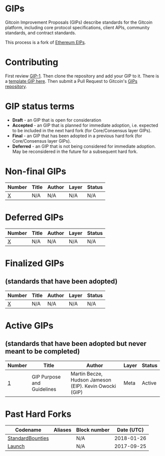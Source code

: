 # GIPs
Gitcoin Improvement Proposals (GIPs) describe standards for the Gitcoin platform, including core protocol specifications, client APIs, community standards, and contract standards.

This process is a fork of [Ethereum EIPs](https://github.com/ethereum/GIPs).

# Contributing
First review [GIP-1](GIPS/gip-1.md). Then clone the repository and add your GIP to it. There is a [template GIP here](gip-x.md). Then submit a Pull Request to Gitcoin's [GIPs repository](https://github.com/gitcoinco/GIPs).

# GIP status terms
* **Draft** - an GIP that is open for consideration
* **Accepted** - an GIP that is planned for immediate adoption, i.e. expected to be included in the next hard fork (for Core/Consensus layer GIPs).
* **Final** - an GIP that has been adopted in a previous hard fork (for Core/Consensus layer GIPs).
* **Deferred** - an GIP that is not being considered for immediate adoption. May be reconsidered in the future for a subsequent hard fork.

# Non-final GIPs
| Number                    | Title                                                   | Author                        | Layer     | Status     |
| ------------------------- | ------------------------------------------------------- | ----------------------------- | --------- | ---------- |
| [X](GIPS/gip-x.md)    | N/A   | N/A                            | N/A       | N/A    |


# Deferred GIPs
| Number                                             | Title                                                                                        | Author                                     | Layer      | Status   |
| -------------------------------------------------- | -------------------------------------------------------------------------------------------- | ------------------------------------------ | ---------- | -------- |
| [X](GIPS/gip-x.md)    | N/A   | N/A                            | N/A       | N/A    |


# Finalized GIPs 
## (standards that have been adopted)
| Number                                             | Title                                                                                        | Author                                     | Layer      | Status   |
| -------------------------------------------------- | -------------------------------------------------------------------------------------------- | -------------------------------------------| ---------- | -------- |
| [X](GIPS/gip-x.md)    | N/A   | N/A                           | N/A       | N/A    |

# Active GIPs 
## (standards that have been adopted but never meant to be completed)

| Number                                             | Title                                                                                        | Author                                     | Layer      | Status   |
| -------------------------------------------------- | -------------------------------------------------------------------------------------------- | -------------------------------------------| ---------- | -------- |
| [1](GIPS/gip-1.md)                                 | GIP Purpose and Guidelines                                                                   | Martin Becze, Hudson Jameson (EIP).  Kevin Owocki (GIP)               | Meta       | Active    |

# Past Hard Forks
| Codename                              | Aliases                     | Block number   | Date (UTC) |
|-------------------------------------- |---------------------------- |----------------|------------|
| [StandardBounties](https://medium.com/gitcoin/integrating-standard-bounties-dc4cf62bf814)          |                             | N/A      | 2018-01-26 |
| [Launch](https://medium.com/gitcoin/pushing-open-source-forward-for-the-web3-generation-26a5726902ea)          |                             | N/A      | 2017-09-25 |



<!-- Google Analytics -->
<img src='https://ga-beacon.appspot.com/UA-102304388-1/gitcoinco/GIPs' style='width:1px; height:1px;' >

